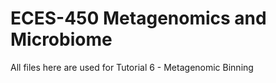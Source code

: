 # ECES-450 Metagenomics and Microbiome

All files here are used for Tutorial 6 - Metagenomic Binning
